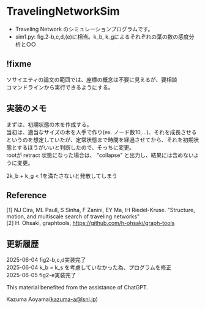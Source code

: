 # TravelingNetworkSim
- Traveling Network のシミュレーションプログラムです。<br>
- sim1.py: fig.2-b,c,d,(e)に相当。k_b, k_gによるそれぞれの葉の数の感度分析と○○

## !fixme
ソサイエティの論文の範囲では、座標の概念は不要に見えるが、要相談<br>
コマンドラインから実行できるようにする。
## 実装のメモ
まずは、初期状態の木を作成する。<br>
当初は、適当なサイズの木を人手で作り(ex. ノード数10,...)、それを成長させるというのを想定していたが、定常状態まで時間を経過させてから、それを初期状態とするほうがいいと判断したので、そっちに変更。<br>
rootが retract 状態になった場合は、 "collapse" と出力し、結果には含めないように変更。<br>

2k_b + k_g < 1を満たさないと発散してしまう

## Reference
[1] NJ Cira, ML Paull, S Sinha, F Zanini, EY Ma, IH Riedel-Kruse. "Structure, motion, and multiscale search of traveling networks"<br>
[2] H. Ohsaki, graphtools, https://github.com/h-ohsaki/graph-tools<br>

## 更新履歴
2025-06-04 fig2-b,c,d実装完了<br>
2025-06-04 k_b = k_s を考慮していなかった為、プログラムを修正<br>
2025-06-05 fig2-e実装完了<br>

This material benefited from the assistance of ChatGPT.

Kazuma Aoyama(kazuma-a@lsnl.jp)
